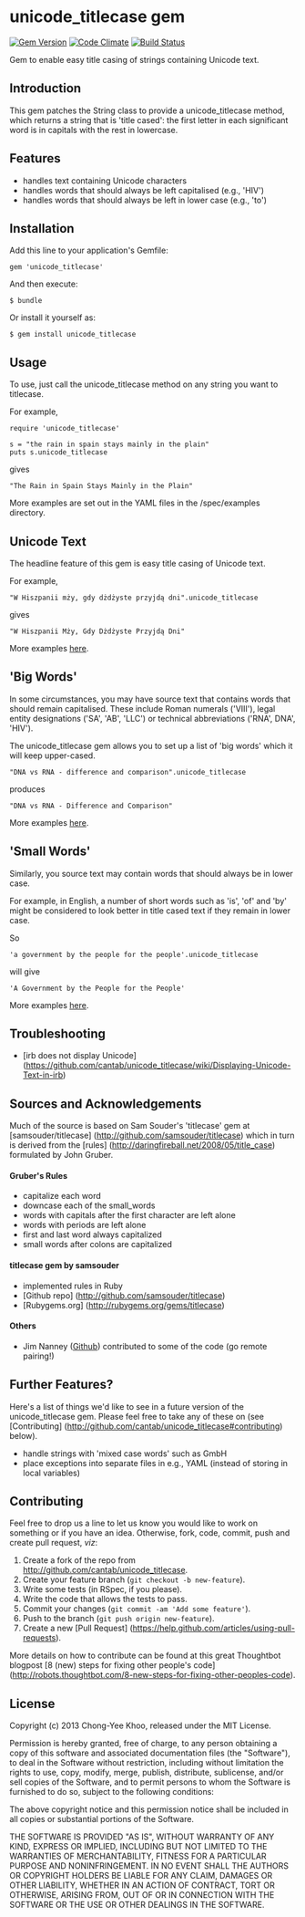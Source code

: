 # unicode_titlecase gem
[![Gem Version](https://badge.fury.io/rb/unicode_titlecase.png)](http://badge.fury.io/rb/unicode_titlecase)
[![Code Climate](https://codeclimate.com/github/cantab/unicode_titlecase.png)](https://codeclimate.com/github/cantab/unicode_titlecase)
[![Build Status](https://travis-ci.org/cantab/unicode_titlecase.png?branch=master)](https://travis-ci.org/cantab/unicode_titlecase)

Gem to enable easy title casing of strings containing Unicode text.

## Introduction
This gem patches the String class to provide a unicode_titlecase method, which returns a string that is 'title cased': the first letter in each significant word is in capitals with the rest in lowercase.

## Features
* handles text containing Unicode characters
* handles words that should always be left capitalised (e.g., 'HIV')
* handles words that should always be left in lower case (e.g., 'to')

## Installation

Add this line to your application's Gemfile:

    gem 'unicode_titlecase'

And then execute:

    $ bundle

Or install it yourself as:

    $ gem install unicode_titlecase

## Usage


To use, just call the unicode_titlecase method on any string you want to titlecase.

For example,

    require 'unicode_titlecase'

    s = "the rain in spain stays mainly in the plain"
    puts s.unicode_titlecase

gives

    "The Rain in Spain Stays Mainly in the Plain"

More examples are set out in the YAML files in the /spec/examples directory.

## Unicode Text

The headline feature of this gem is easy title casing of Unicode text.

For example,

	"W Hiszpanii mży, gdy dżdżyste przyjdą dni".unicode_titlecase

gives

	"W Hiszpanii Mży, Gdy Dżdżyste Przyjdą Dni"

More examples [here](https://github.com/cantab/unicode_titlecase/blob/master/spec/examples/unicode_examples.yaml).

## 'Big Words'

In some circumstances, you may have source text that contains words that should remain capitalised. These include Roman numerals ('VIII'), legal entity designations ('SA', 'AB', 'LLC') or technical abbreviations ('RNA', DNA', 'HIV').

The unicode_titlecase gem allows you to set up a list of 'big words' which it will keep upper-cased.

	"DNA vs RNA - difference and comparison".unicode_titlecase

produces

	"DNA vs RNA - Difference and Comparison"

More examples [here](https://github.com/cantab/unicode_titlecase/blob/master/spec/examples/bigword_examples.yaml).

## 'Small Words'

Similarly, you source text may contain words that should always be in lower case.

For example, in English, a number of short words such as 'is', 'of' and 'by' might be considered to look better in title cased text if they remain in lower case.

So

	'a government by the people for the people'.unicode_titlecase

will give

	'A Government by the People for the People'

More examples [here](https://github.com/cantab/unicode_titlecase/blob/master/spec/examples/standard_examples.yaml).

## Troubleshooting

- [irb does not display Unicode] (https://github.com/cantab/unicode_titlecase/wiki/Displaying-Unicode-Text-in-irb)

## Sources and Acknowledgements

Much of the source is based on Sam Souder's 'titlecase' gem at [samsouder/titlecase] (http://github.com/samsouder/titlecase) which in turn is derived from the [rules] (http://daringfireball.net/2008/05/title_case) formulated by John Gruber.

#### Gruber's Rules
  - capitalize each word
  - downcase each of the small_words
  - words with capitals after the first character are left alone
  - words with periods are left alone
  - first and last word always capitalized
  - small words after colons are capitalized

#### titlecase gem by samsouder

  - implemented rules in Ruby
  - [Github repo] (http://github.com/samsouder/titlecase)
  - [Rubygems.org] (http://rubygems.org/gems/titlecase)

#### Others
  - Jim Nanney ([Github](https://github.com/jimnanney)) contributed to some of the code (go remote pairing!)

## Further Features?
Here's a list of things we'd like to see in a future version of the unicode_titlecase gem. Please feel free to take any of these on (see [Contributing] (http://github.com/cantab/unicode_titlecase#contributing) below).
  - handle strings with 'mixed case words' such as GmbH
  - place exceptions into separate files in e.g., YAML (instead of storing in local variables)

## Contributing
Feel free to drop us a line to let us know you would like to work on something or if you have an idea. Otherwise, fork, code, commit, push and create pull request, *viz*:

1. Create a fork of the repo from http://github.com/cantab/unicode_titlecase.
2. Create your feature branch (`git checkout -b new-feature`).
2. Write some tests (in RSpec, if you please).
3. Write the code that allows the tests to pass.
3. Commit your changes (`git commit -am 'Add some feature'`).
4. Push to the branch (`git push origin new-feature`).
5. Create a new [Pull Request] (https://help.github.com/articles/using-pull-requests).

More details on how to contribute can be found at this great Thoughtbot blogpost [8 (new) steps for fixing other people's code] (http://robots.thoughtbot.com/8-new-steps-for-fixing-other-peoples-code).

## License

Copyright (c) 2013 Chong-Yee Khoo, released under the MIT License.

Permission is hereby granted, free of charge, to any person obtaining
a copy of this software and associated documentation files (the
"Software"), to deal in the Software without restriction, including
without limitation the rights to use, copy, modify, merge, publish,
distribute, sublicense, and/or sell copies of the Software, and to
permit persons to whom the Software is furnished to do so, subject to
the following conditions:

The above copyright notice and this permission notice shall be
included in all copies or substantial portions of the Software.

THE SOFTWARE IS PROVIDED "AS IS", WITHOUT WARRANTY OF ANY KIND,
EXPRESS OR IMPLIED, INCLUDING BUT NOT LIMITED TO THE WARRANTIES OF
MERCHANTABILITY, FITNESS FOR A PARTICULAR PURPOSE AND
NONINFRINGEMENT. IN NO EVENT SHALL THE AUTHORS OR COPYRIGHT HOLDERS BE
LIABLE FOR ANY CLAIM, DAMAGES OR OTHER LIABILITY, WHETHER IN AN ACTION
OF CONTRACT, TORT OR OTHERWISE, ARISING FROM, OUT OF OR IN CONNECTION
WITH THE SOFTWARE OR THE USE OR OTHER DEALINGS IN THE SOFTWARE.

